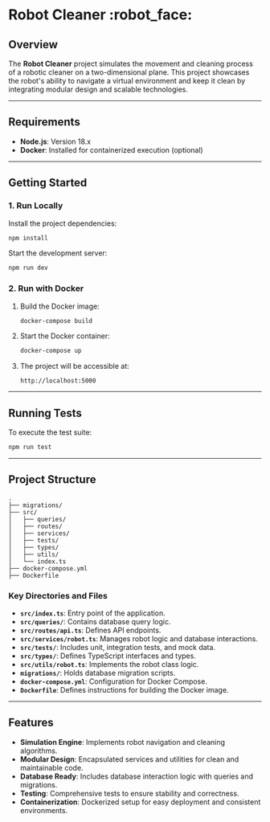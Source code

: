 # Robot Cleaner :robot_face:

## Overview
The **Robot Cleaner** project simulates the movement and cleaning process of a robotic cleaner on a two-dimensional plane. This project showcases the robot's ability to navigate a virtual environment and keep it clean by integrating modular design and scalable technologies.

---

## Requirements
- **Node.js**: Version 18.x
- **Docker**: Installed for containerized execution (optional)

---

## Getting Started

### 1. Run Locally
Install the project dependencies:
```bash
npm install
```

Start the development server:
```bash
npm run dev
```

### 2. Run with Docker
1. Build the Docker image:
   ```bash
   docker-compose build
   ```
2. Start the Docker container:
   ```bash
   docker-compose up
   ```
3. The project will be accessible at:
   ```plaintext
   http://localhost:5000
   ```

---

## Running Tests
To execute the test suite:
```bash
npm run test
```

---

## Project Structure
```
.
├── migrations/
├── src/
│   ├── queries/
│   ├── routes/
│   ├── services/
│   ├── tests/
│   ├── types/
│   ├── utils/
│   └── index.ts
├── docker-compose.yml
├── Dockerfile
```

### Key Directories and Files
- **`src/index.ts`**: Entry point of the application.
- **`src/queries/`**: Contains database query logic.
- **`src/routes/api.ts`**: Defines API endpoints.
- **`src/services/robot.ts`**: Manages robot logic and database interactions.
- **`src/tests/`**: Includes unit, integration tests, and mock data.
- **`src/types/`**: Defines TypeScript interfaces and types.
- **`src/utils/robot.ts`**: Implements the robot class logic.
- **`migrations/`**: Holds database migration scripts.
- **`docker-compose.yml`**: Configuration for Docker Compose.
- **`Dockerfile`**: Defines instructions for building the Docker image.

---

## Features
- **Simulation Engine**: Implements robot navigation and cleaning algorithms.
- **Modular Design**: Encapsulated services and utilities for clean and maintainable code.
- **Database Ready**: Includes database interaction logic with queries and migrations.
- **Testing**: Comprehensive tests to ensure stability and correctness.
- **Containerization**: Dockerized setup for easy deployment and consistent environments.